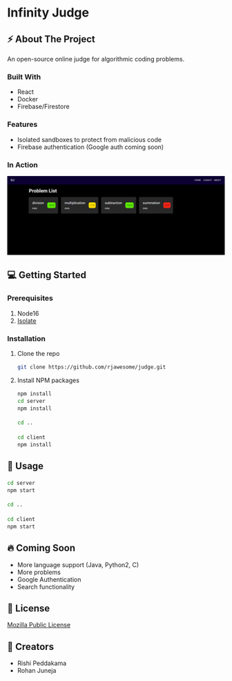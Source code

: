 # Infinity Judge

## ⚡ About The Project

An open-source online judge for algorithmic coding problems.

### Built With

- React
- Docker
- Firebase/Firestore

### Features

- Isolated sandboxes to protect from malicious code
- Firebase authentication (Google auth coming soon)

### In Action

<img src="./static/in_action.png">

## 💻 Getting Started

### Prerequisites

1. Node16
2. [Isolate](https://github.com/ioi/isolate)

### Installation

1. Clone the repo
   ```sh
   git clone https://github.com/rjawesome/judge.git
   ```
2. Install NPM packages

   ```sh
   npm install
   cd server
   npm install

   cd ..

   cd client
   npm install
   ```

## 🚀 Usage

```sh
cd server
npm start

cd ..

cd client
npm start
```

## 🔥 Coming Soon

- More language support (Java, Python2, C)
- More problems
- Google Authentication
- Search functionality

## 📢 License

[Mozilla Public License](https://github.com/rjawesome/judge/blob/master/LICENSE)

## 💯 Creators

- Rishi Peddakama
- Rohan Juneja
